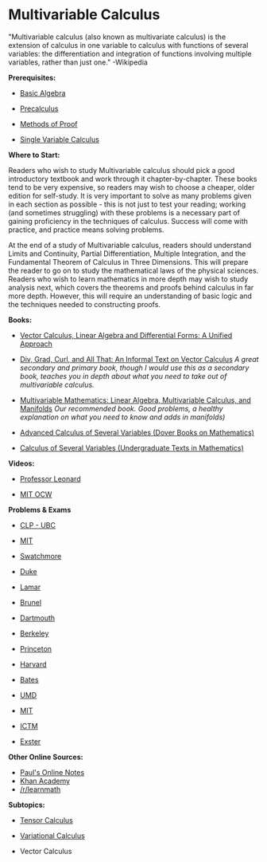 # Multivariable Calculus

"Multivariable calculus (also known as multivariate calculus) is the extension of calculus in one variable to calculus with functions of several variables: the differentiation and integration of functions involving multiple variables, rather than just one." -Wikipedia

**Prerequisites:**

* [Basic Algebra](https://github.com/BibliographiesProject/Bibliographies/blob/a7db5b50a2706250e8cd3441a2d99d311884a6b6/Math/BasicAlgebra.md)

* [Precalculus](https://github.com/BibliographiesProject/Bibliographies/blob/a7db5b50a2706250e8cd3441a2d99d311884a6b6/Math/Pre-Calculus.md)

* [Methods of Proof](https://github.com/BibliographiesProject/Bibliographies/blob/a7db5b50a2706250e8cd3441a2d99d311884a6b6/Math/ProofTechniques.md)

* [Single Variable Calculus](https://github.com/BibliographiesProject/Bibliographies/blob/a7db5b50a2706250e8cd3441a2d99d311884a6b6/Math/SingleVariableCalculus.md)

**Where to Start:**

Readers who wish to study Multivariable calculus should pick a good introductory textbook and work through it chapter-by-chapter. These books tend to be very expensive, so readers may wish to choose a cheaper, older edition for self-study. It is very important to solve as many problems given in each section as possible - this is not just to test your reading; working (and sometimes struggling) with these problems is a necessary part of gaining proficiency in the techniques of calculus. Success will come with practice, and practice means solving problems.

At the end of a study of Multivariable calculus, readers should understand Limits and Continuity, Partial Differentiation, Multiple Integration, and the Fundamental Theorem of Calculus in Three Dimensions.  This will prepare the reader to go on to study the mathematical laws of the physical sciences. Readers who wish to learn mathematics in more depth may wish to study analysis next, which covers the theorems and proofs behind calculus in far more depth. However, this will require an understanding of basic logic and the techniques needed to constructing proofs.

**Books:**

* [Vector Calculus, Linear Algebra and Differential Forms: A Unified Approach](https://www.amazon.com/Vector-Calculus-Linear-Algebra-Differential/dp/0136574467)

* [Div, Grad, Curl, and All That: An Informal Text on Vector Calculus](https://www.amazon.com/Div-Grad-Curl-All-That/dp/0393925161) *A great secondary and primary book, though I would use this as a secondary book, teaches you in depth about what you need to take out of multivariable calculus.*

* [Multivariable Mathematics: Linear Algebra, Multivariable Calculus, and Manifolds](https://www.amazon.com/Multivariable-Mathematics-Algebra-Calculus-Manifolds/dp/047152638X) *Our recommended book. Good problems, a healthy explanation on what you need to know and adds in manifolds)*

* [Advanced Calculus of Several Variables (Dover Books on Mathematics)](https://www.amazon.com/Advanced-Calculus-Several-Variables-Mathematics/dp/0486683362)

* [Calculus of Several Variables (Undergraduate Texts in Mathematics)](https://www.amazon.com/Calculus-Several-Variables-Undergraduate-Mathematics/dp/0387964053)

**Videos:**

* [Professor Leonard](https://www.youtube.com/watch?v=tGVnBAHLApA&list=PLDesaqWTN6ESk16YRmzuJ8f6-rnuy0Ry7)

* [MIT OCW](https://ocw.mit.edu/courses/mathematics/18-02sc-multivariable-calculus-fall-2010/)

**Problems & Exams**

* [CLP - UBC](http://www.math.ubc.ca/~CLP/CLP3/)

* [MIT](https://ocw.mit.edu/courses/mathematics/18-024-multivariable-calculus-with-theory-spring-2011/assignments/)

* [Swatchmore](http://www.swarthmore.edu/NatSci/smaurer1/Math18H/multivarH.html)

* [Duke](https://services.math.duke.edu/~bfry/math212f13/diagnostic2013.pdf)

* [Lamar](http://tutorial.math.lamar.edu/Problems/CalcIII/CalcIII.aspx)

* [Brunel](https://www.brunel.ac.uk/~mastmmb/ma2712.html)

* [Dartmouth](https://math.dartmouth.edu/~m13w17/homework.php)

* [Berkeley](https://math.berkeley.edu/~cannizzo/Fa14_Math53/53worksheets.pdf)

* [Princeton](https://www.math.princeton.edu/sites/default/files/2018-03/MAT201Sample%20Problems_1.pdf)

* [Harvard](https://scholar.harvard.edu/siams/am21a-f18-multivariable-calculus)

* [Bates](https://www.bates.edu/mathematics/math-206-multivariable-calculus-old-exams/)

* [UMD](http://schol.math.umd.edu/MVCwMATLAB/contents.html)

* [MIT](http://mit.sustech.edu/OcwWeb/Mathematics/18-02Spring-2006/Assignments/index.htm)

* [ICTM](https://www.ictm.org/resources-calculus)

* [Exster](https://www.exeter.edu/mathproblems)

**Other Online Sources:**

* [Paul's Online Notes](http://tutorial.math.lamar.edu/Classes/CalcIII/CalcIII.aspx)
* [Khan Academy](https://www.khanacademy.org/math/multivariable-calculus)
* [/r/learnmath](http://np.reddit.com/r/learnmath)

**Subtopics:**

- [Tensor Calculus](https://old.reddit.com/r/bibliographies/comments/e3csw3/tensor_calculus/)

- [Variational Calculus](https://old.reddit.com/r/bibliographies/comments/akgu7e/variational_calculus/)

* Vector Calculus
